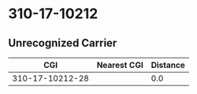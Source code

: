 # 310-17-10212
## Unrecognized Carrier


| CGI | Nearest CGI | Distance |
|-----|-------------|----------|
| 310-17-10212-28 |  | 0.0 |
